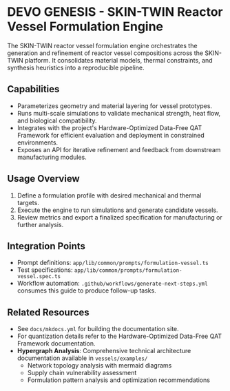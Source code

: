# DEVO GENESIS - SKIN-TWIN Reactor Vessel Formulation Engine

The SKIN-TWIN reactor vessel formulation engine orchestrates the generation and refinement of reactor vessel compositions across the SKIN-TWIN platform. It consolidates material models, thermal constraints, and synthesis heuristics into a reproducible pipeline.

## Capabilities

- Parameterizes geometry and material layering for vessel prototypes.
- Runs multi-scale simulations to validate mechanical strength, heat flow, and biological compatibility.
- Integrates with the project's Hardware-Optimized Data-Free QAT Framework for efficient evaluation and deployment in constrained environments.
- Exposes an API for iterative refinement and feedback from downstream manufacturing modules.

## Usage Overview

1. Define a formulation profile with desired mechanical and thermal targets.
2. Execute the engine to run simulations and generate candidate vessels.
3. Review metrics and export a finalized specification for manufacturing or further analysis.

## Integration Points

- Prompt definitions: `app/lib/common/prompts/formulation-vessel.ts`
- Test specifications: `app/lib/common/prompts/formulation-vessel.spec.ts`
- Workflow automation: `.github/workflows/generate-next-steps.yml` consumes this guide to produce follow-up tasks.

## Related Resources

- See `docs/mkdocs.yml` for building the documentation site.
- For quantization details refer to the Hardware-Optimized Data-Free QAT Framework documentation.
- **Hypergraph Analysis**: Comprehensive technical architecture documentation available in `vessels/examples/`
  - Network topology analysis with mermaid diagrams
  - Supply chain vulnerability assessment
  - Formulation pattern analysis and optimization recommendations

